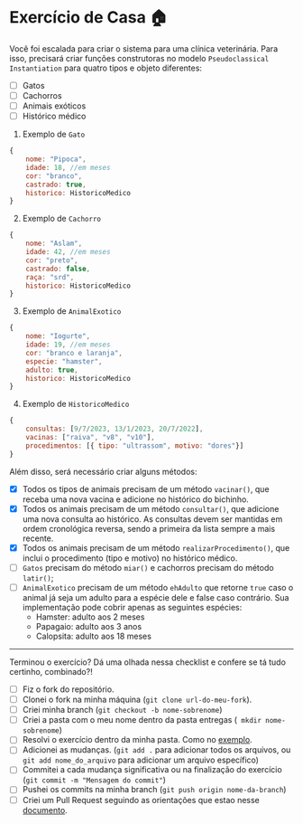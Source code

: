 # Exercício de Casa 🏠 

Você foi escalada para criar o sistema para uma clínica veterinária.
Para isso, precisará criar funções construtoras no modelo `Pseudoclassical Instantiation` para quatro tipos e objeto diferentes: 
- [ ] Gatos
- [ ] Cachorros
- [ ] Animais exóticos
- [ ] Histórico médico

1. Exemplo de `Gato`
```javascript
{
    nome: "Pipoca",
    idade: 18, //em meses
    cor: "branco",
    castrado: true,
    historico: HistoricoMedico
}
```

2. Exemplo de `Cachorro`
```javascript
{
    nome: "Aslam",
    idade: 42, //em meses
    cor: "preto",
    castrado: false,
    raça: "srd",
    historico: HistoricoMedico
}
```

3. Exemplo de `AnimalExotico`
```javascript
{
    nome: "Iogurte",
    idade: 19, //em meses
    cor: "branco e laranja",
    especie: "hamster",
    adulto: true,
    historico: HistoricoMedico
}
```

4. Exemplo de `HistoricoMedico`
```javascript
{
    consultas: [9/7/2023, 13/1/2023, 20/7/2022],
    vacinas: ["raiva", "v8", "v10"],
    procedimentos: [{ tipo: "ultrassom", motivo: "dores"}]
}
```

Além disso, será necessário criar alguns métodos:
- [x] Todos os tipos de animais precisam de um método `vacinar()`, que receba uma nova vacina e adicione no histórico do bichinho.
- [x] Todos os animais precisam de um método `consultar()`, que adicione uma nova consulta ao histórico. As consultas devem ser mantidas em ordem cronológica reversa, sendo a primeira da lista sempre a mais recente.
- [x] Todos os animais precisam de um método `realizarProcedimento()`, que inclui o procedimento (tipo e motivo) no histórico médico. 
- [ ] `Gatos` precisam do método `miar()` e cachorros precisam do método `latir()`;
- [ ] `AnimalExotico` precisam de um método `ehAdulto` que retorne `true` caso o animal já seja um adulto para a espécie dele e false caso contrário. Sua implementação pode cobrir apenas as seguintes espécies:
  - Hamster: adulto aos 2 meses
  - Papagaio: adulto aos 3 anos
  - Calopsita: adulto aos 18 meses

---

Terminou o exercício? Dá uma olhada nessa checklist e confere se tá tudo certinho, combinado?!

- [ ] Fiz o fork do repositório.
- [ ] Clonei o fork na minha máquina (`git clone url-do-meu-fork`).
- [ ] Criei minha branch (` git checkout -b nome-sobrenome `)
- [ ] Criei a pasta com o meu nome dentro da pasta entregas (` mkdir nome-sobrenome`)
- [ ] Resolvi o exercício dentro da minha pasta. Como no [exemplo](/on21-imersao-js-S1-TDD/exercicios/para-casa/entregas/exemplo-nome-sobrenome/).
- [ ] Adicionei as mudanças. (`git add .` para adicionar todos os arquivos, ou `git add nome_do_arquivo` para adicionar um arquivo específico)
- [ ] Commitei a cada mudança significativa ou na finalização do exercício (`git commit -m "Mensagem do commit"`)
- [ ] Pushei os commits na minha branch (`git push origin nome-da-branch`)
- [ ] Criei um Pull Request seguindo as orientações que estao nesse [documento](/on21-imersao-js-S1-TDD/exercicios/para-casa/instrucoes-pull-request.md).